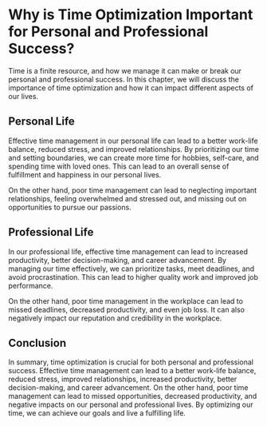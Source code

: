 Why is Time Optimization Important for Personal and Professional Success?
==================================================================================================

Time is a finite resource, and how we manage it can make or break our personal and professional success. In this chapter, we will discuss the importance of time optimization and how it can impact different aspects of our lives.

Personal Life
-------------

Effective time management in our personal life can lead to a better work-life balance, reduced stress, and improved relationships. By prioritizing our time and setting boundaries, we can create more time for hobbies, self-care, and spending time with loved ones. This can lead to an overall sense of fulfillment and happiness in our personal lives.

On the other hand, poor time management can lead to neglecting important relationships, feeling overwhelmed and stressed out, and missing out on opportunities to pursue our passions.

Professional Life
-----------------

In our professional life, effective time management can lead to increased productivity, better decision-making, and career advancement. By managing our time effectively, we can prioritize tasks, meet deadlines, and avoid procrastination. This can lead to higher quality work and improved job performance.

On the other hand, poor time management in the workplace can lead to missed deadlines, decreased productivity, and even job loss. It can also negatively impact our reputation and credibility in the workplace.

Conclusion
----------

In summary, time optimization is crucial for both personal and professional success. Effective time management can lead to a better work-life balance, reduced stress, improved relationships, increased productivity, better decision-making, and career advancement. On the other hand, poor time management can lead to missed opportunities, decreased productivity, and negative impacts on our personal and professional lives. By optimizing our time, we can achieve our goals and live a fulfilling life.
